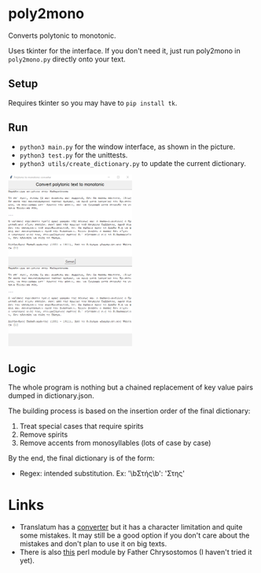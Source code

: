 # poly2mono

Converts polytonic to monotonic.

Uses tkinter for the interface. If you don't need it, just run poly2mono in `poly2mono.py` directly onto your text.

## Setup

Requires tkinter so you may have to `pip install tk`.

## Run

- `python3 main.py` for the window interface, as shown in the picture.
- `python3 test.py` for the unittests.
- `python3 utils/create_dictionary.py` to update the current dictionary.

<img src="https://github.com/daxida/poly2mono/blob/master/others/example.png" style="width: 50%; height: 50%">
          
## Logic

The whole program is nothing but a chained replacement of key value pairs dumped in dictionary.json.

The building process is based on the insertion order of the final dictionary:
1. Treat special cases that require spirits
2. Remove spirits
3. Remove accents from monosyllables (lots of case by case)

By the end, the final dictionary is of the form:
- Regex: intended substitution. Ex: '\\bΣτής\\b': 'Στης'

# Links

- Translatum has a [converter](https://www.translatum.gr/converter/p2m/polytonika-se-monotonika.php) but it has a character limitation and quite some mistakes. It may still be a good option if you don't care about the mistakes and don't plan to use it on big texts.
- There is also [this](https://github.com/gitpan/Lingua-EL-Poly2Mono) perl module by Father Chrysostomos (I haven't tried it yet).
